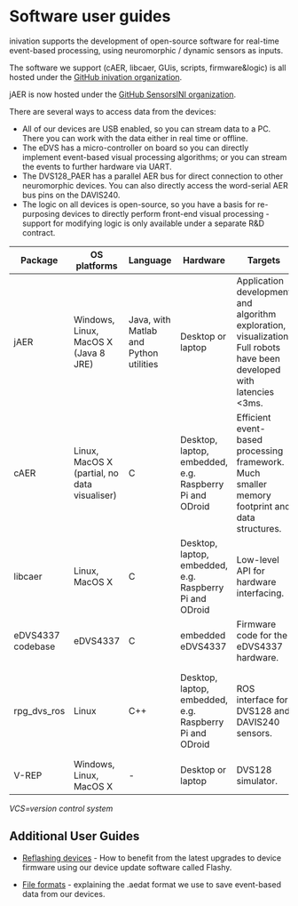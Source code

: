 # Software user guides

inivation supports the development of open-source software for real-time
event-based processing, using neuromorphic / dynamic sensors as inputs.

The software we support (cAER, libcaer, GUis, scripts, firmware&logic)
is all hosted under the [GitHub inivation organization](https://github.com/inilabs/).

jAER is now hosted under the [GitHub SensorsINI organization](https://github.com/SensorsINI/jaer/).

There are several ways to access data from the devices:

-   All of our devices are USB enabled, so you can stream data to a PC.
    There you can work with the data either in real time or offline.
-   The eDVS has a micro-controller on board so you can directly
    implement event-based visual processing algorithms; or you can
    stream the events to further hardware via UART.
-   The DVS128_PAER has a parallel AER bus for
    direct connection to other neuromorphic devices. You can also
    directly access the word-serial AER bus pins on the DAVIS240.
-   The logic on all devices is open-source, so you have a basis for
    re-purposing devices to directly perform front-end visual
    processing - support for modifying logic is only available under a
    separate R&D contract.

| Package           | OS platforms                                 | Language                                | Hardware                                                 | Targets                                                                                                                | Support                                                          | VCS |
| ----------------- | -------------------------------------------- | --------------------------------------- | -------------------------------------------------------- | ---------------------------------------------------------------------------------------------------------------------- | ---------------------------------------------------------------- | --- |
| jAER              | Windows, Linux, MacOS X (Java 8 JRE)         | Java, with Matlab and Python utilities  | Desktop or laptop                                        | Application development and algorithm exploration, visualization. Full robots have been developed with latencies <3ms. | INI Sensors Group                                                | git |
| cAER              | Linux, MacOS X (partial, no data visualiser) | C                                       | Desktop, laptop, embedded, e.g. Raspberry Pi and ODroid  | Efficient event-based processing framework. Much smaller memory footprint and data structures.                         | inivation                                                        | git |
| libcaer           | Linux, MacOS X                               | C                                       | Desktop, laptop, embedded, e.g. Raspberry Pi and ODroid  | Low-level API for hardware interfacing.                                                                                | inivation                                                        | git |
| eDVS4337 codebase | eDVS4337                                     | C                                       | embedded eDVS4337                                        | Firmware code for the eDVS4337 hardware.                                                                               | inivation                                                        | git |
| rpg_dvs_ros       | Linux                                        | C++                                     | Desktop, laptop, embedded, e.g. Raspberry Pi and ODroid  | ROS interface for DVS128 and DAVIS240 sensors.                                                                         | RPG - Robotics and Perception Group, University of Zurich (UZH)  | git |
| V-REP             | Windows, Linux, MacOS X                      | -                                       | Desktop or laptop                                        | DVS128 simulator.                                                                                                      | Coppelia Robotics                                                |  -  |

*VCS=version control system*

## Additional User Guides

-   [Reflashing devices](http://inivation.com/support/reflashing/) -
    How to benefit from the latest upgrades to device firmware using
    our device update software called Flashy.

-   [File formats](http://inivation.com/support/fileformat/) -
    explaining the .aedat format we use to save event-based data from
    our devices.
